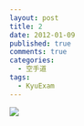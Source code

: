 ```yaml
--- 
layout: post
title: 2
date: 2012-01-09
published: true
comments: true
categories:
  - 空手道
tags:
  - KyuExam 
---
```

[![](https://farm8.staticflickr.com/7268/7146872303_aa0930cd7b_z.jpg)](https://www.flickr.com/photos/ztpala/7146872303)
